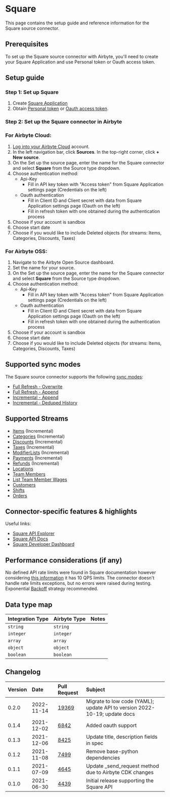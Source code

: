 # Square

This page contains the setup guide and reference information for the Square source connector.

## Prerequisites

To set up the Square source connector with Airbyte, you'll need to create your Square Application and use Personal token or Oauth access token.


## Setup guide
### Step 1: Set up Square

1. Create [Square Application](https://developer.squareup.com/apps)
2. Obtain [Personal token](https://developer.squareup.com/docs/build-basics/access-tokens) or [Oauth access token](https://developer.squareup.com/docs/oauth-api/create-urls-for-square-authorization).

### Step 2: Set up the Square connector in Airbyte

### For Airbyte Cloud:

1. [Log into your Airbyte Cloud](https://cloud.airbyte.io/workspaces) account.
2. In the left navigation bar, click **Sources**. In the top-right corner, click **+ New source**.
3. On the Set up the source page, enter the name for the Square connector and select **Square** from the Source type dropdown.
4. Choose authentication method:
   * Api-Key
     * Fill in API key token with "Access token" from Square Application settings page (Credentials on the left)
   * Oauth authentication
     * Fill in Client ID and Client secret with data from Square Application settings page (Oauth on the left)
     * Fill in refresh token with one obtained during the authentication process
5. Choose if your account is sandbox
6. Choose start date
7. Choose if you would like to include Deleted objects (for streams: Items, Categories, Discounts, Taxes)

### For Airbyte OSS:
1. Navigate to the Airbyte Open Source dashboard.
2. Set the name for your source. 
3. On the Set up the source page, enter the name for the Square connector and select **Square** from the Source type dropdown.
4. Choose authentication method:
   * Api-Key
     * Fill in API key token with "Access token" from Square Application settings page (Credentials on the left)
   * Oauth authentication
     * Fill in Client ID and Client secret with data from Square Application settings page (Oauth on the left)
     * Fill in refresh token with one obtained during the authentication process
5. Choose if your account is sandbox
6. Choose start date
7. Choose if you would like to include Deleted objects (for streams: Items, Categories, Discounts, Taxes)

## Supported sync modes

The Square source connector supports the following [ sync modes](https://docs.airbyte.com/cloud/core-concepts#connection-sync-modes):
* [Full Refresh - Overwrite](https://docs.airbyte.com/understanding-airbyte/glossary#full-refresh-sync)
* [Full Refresh - Append](https://docs.airbyte.com/understanding-airbyte/connections/full-refresh-append)
* [Incremental - Append](https://docs.airbyte.com/understanding-airbyte/connections/incremental-append)
* [Incremental - Deduped History](https://docs.airbyte.com/understanding-airbyte/connections/incremental-deduped-history)

## Supported Streams

* [Items](https://developer.squareup.com/explorer/square/catalog-api/search-catalog-objects) \(Incremental\)
* [Categories](https://developer.squareup.com/explorer/square/catalog-api/search-catalog-objects) \(Incremental\)
* [Discounts](https://developer.squareup.com/explorer/square/catalog-api/search-catalog-objects) \(Incremental\)
* [Taxes](https://developer.squareup.com/explorer/square/catalog-api/search-catalog-objects) \(Incremental\)
* [ModifierLists](https://developer.squareup.com/explorer/square/catalog-api/search-catalog-objects) \(Incremental\)
* [Payments](https://developer.squareup.com/reference/square_2022-10-19/payments-api/list-payments) \(Incremental\)
* [Refunds](https://developer.squareup.com/reference/square_2022-10-19/refunds-api/list-payment-refunds) \(Incremental\)
* [Locations](https://developer.squareup.com/explorer/square/locations-api/list-locations) 
* [Team Members](https://developer.squareup.com/reference/square_2022-10-19/team-api/search-team-members)
* [List Team Member Wages](https://developer.squareup.com/explorer/square/labor-api/list-team-member-wages) 
* [Customers](https://developer.squareup.com/explorer/square/customers-api/list-customers) 
* [Shifts](https://developer.squareup.com/reference/square/labor-api/search-shifts) 
* [Orders](https://developer.squareup.com/reference/square/orders-api/search-orders) 

## Connector-specific features & highlights

Useful links:

* [Square API Explorer](https://developer.squareup.com/explorer/square)
* [Square API Docs](https://developer.squareup.com/reference/square)
* [Square Developer Dashboard](https://developer.squareup.com/apps)


## Performance considerations (if any)

No defined API rate limits were found in Square documentation however considering [this information](https://stackoverflow.com/questions/28033966/whats-the-rate-limit-on-the-square-connect-api/28053836#28053836) it has 10 QPS limits. The connector doesn't handle rate limits exceptions, but no errors were raised during testing.
Exponential [Backoff](https://developer.squareup.com/forums/t/current-square-api-rate-limit/449) strategy recommended.

## Data type map <if applicable>

| Integration Type | Airbyte Type | Notes |
|:-----------------|:-------------|:------|
| `string`         | `string`     |       |
| `integer`        | `integer`    |       |
| `array`          | `array`      |       |
| `object`         | `object`     |       |
| `boolean`        | `boolean`    |       |


## Changelog

| Version | Date       | Pull Request                                             | Subject                                                                    |
|:--------|:-----------|:---------------------------------------------------------|:---------------------------------------------------------------------------|
| 0.2.0   | 2022-11-14 | [19369](https://github.com/airbytehq/airbyte/pull/19369) | Migrate to low code (YAML); update API to version  2022-10-19; update docs |
| 0.1.4   | 2021-12-02 | [6842](https://github.com/airbytehq/airbyte/pull/6842)   | Added oauth support                                                        |
| 0.1.3   | 2021-12-06 | [8425](https://github.com/airbytehq/airbyte/pull/8425)   | Update title, description fields in spec                                   |
| 0.1.2   | 2021-11-08 | [7499](https://github.com/airbytehq/airbyte/pull/7499)   | Remove base-python dependencies                                            |
| 0.1.1   | 2021-07-09 | [4645](https://github.com/airbytehq/airbyte/pull/4645)   | Update \_send\_request method due to Airbyte CDK changes                   |
| 0.1.0   | 2021-06-30 | [4439](https://github.com/airbytehq/airbyte/pull/4439)   | Initial release supporting the Square API                                  |
